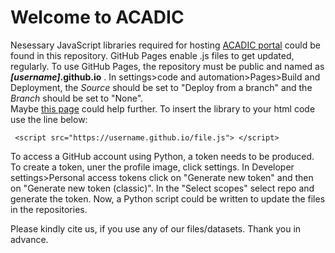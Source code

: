 # Welcome to ACADIC

Nesessary JavaScript libraries required for hosting [ACADIC portal](https://acadic.org) could be found in this repository. 
GitHub Pages enable .js files to get updated, regularly. To use GitHub Pages, the repository must be public and named as ***[username]*.github.io** . 
In settings>code and automation>Pages>Build and Deployment, the *Source* should be set to "Deploy from a branch" and the *Branch* should be set to "None".  
Maybe [this page](https://docs.github.com/en/pages/quickstart) could help further. To insert the library to your html code use the line below:

`  <script src="https://username.github.io/file.js"> </script>  `

To access a GitHub account using Python, a token needs to be produced. To create a token, uner the profile image, click settings. 
In Developer settings>Personal access tokens click on "Generate new token" and then on "Generate new token (classic)". 
In the "Select scopes" select repo and generate the token.  Now, a Python script could be written to update the files in the repositories.

Please kindly cite us, if you use any of our files/datasets. Thank you in advance.
